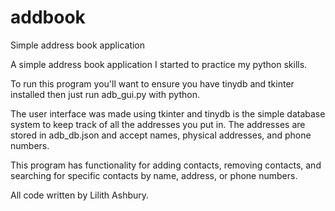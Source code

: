 # addbook
Simple address book application

A simple address book application I started to practice my python skills.

To run this program you'll want to ensure you have tinydb and tkinter installed then just run adb_gui.py with python. 

The user interface was made using tkinter and tinydb is the simple database system to keep track of all the addresses you put in.
The addresses are stored in adb_db.json and accept names, physical addresses, and phone numbers. 

This program has functionality for adding contacts, removing contacts, and searching for specific contacts by name, address, or phone numbers.

All code written by Lilith Ashbury.
